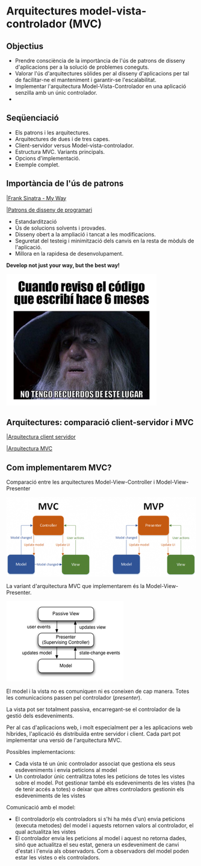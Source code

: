# Arquitectures model-vista-controlador (MVC)

## Objectius

* Prendre consciència de la importància de l'ús de patrons de disseny d'aplicacions per a la solució de problemes coneguts.
* Valorar l'ús d'arquitectures sòlides per al disseny d'aplicacions per tal de facilitar-ne el manteniment i garantir-se l'escalabilitat.
* Implementar l'arquitectura Model-Vista-Controlador en una aplicació senzilla amb un únic controlador.
* 
## Seqüenciació

* Els patrons i les arquitectures.
* Arquitectures de dues i de tres capes.
* Client-servidor versus Model-vista-controlador.
* Estructura MVC. Variants principals.
* Opcions d'implementació.
* Exemple complet.

## Importància de l'ús de patrons

[|Frank Sinatra - My Way](https://www.youtube.com/watch?t=51&v=yGwwkiWWqIk&feature=youtu.be)

[|Patrons de disseny de programari](https://en.wikipedia.org/wiki/Software_design_pattern)

* Estandardització
* Ús de solucions solvents i provades.
* Disseny obert a la ampliació i tancat a les modificacions.
* Seguretat del testeig i minimització dels canvis en la resta de mòduls de l'aplicació.
* Millora en  la rapidesa de desenvolupament.

**Develop not just your way, but the best way!**

![cuando_reviso_codigo_6_meses-despues.png](/damm06/assets/0.1/cuando_reviso_codigo_6_meses-despues.png)

## Arquitectures: comparació client-servidor i MVC

[|Arquitectura client servidor](https://en.wikipedia.org/wiki/Client%E2%80%93server_model)

[|Arquitectura MVC](https://en.wikipedia.org/wiki/Model%E2%80%93view%E2%80%93controller)

## Com implementarem MVC?

Comparació entre les arquitectures Model-View-Controller i Model-View-Presenter

![mvc_mvp.png](/damm06/assets/0.1/mvc_mvp.png)

La variant d'arquitectura MVC que implementarem és la Model-View-Presenter.

![model_view_presenter_gui_design_pattern.png](/damm06/assets/0.1/model_view_presenter_gui_design_pattern.png)

El model i la vista no es comuniquen ni es coneixen de cap manera. Totes les comunicacions passen pel controlador (*presenter*).

La vista pot ser totalment passiva, encarregant-se el controlador de la gestió dels esdeveniments.

Per al cas d'aplicacions web, i molt especialment per a les aplicacions web híbrides, l'aplicació és distribuïda entre servidor i client. Cada part pot implementar una versió de l'arquitectura MVC.

Possibles implementacions:

* Cada vista té un únic controlador associat que gestiona els seus esdeveniments i envia peticions al model
* Un controlador únic centralitza totes les peticions de totes les vistes sobre el model. Pot gestionar també els esdeveniments de les vistes (ha de tenir accés a totes) o deixar que altres controladors gestionin els esdeveniments de les vistes

Comunicació amb el model:

* El controlador(o els controladors si s'hi ha més d'un) envia peticions (executa metodes) del model i aquests retornen valors al controlador, el qual actualitza les vistes
* El controlador envia les peticions al model i aquest no retorna dades, sinó que actualitza el seu estat, genera un esdeveniment de canvi d'estat i l'envia als observadors. Com a observadors del model poden estar les vistes o els controladors.

